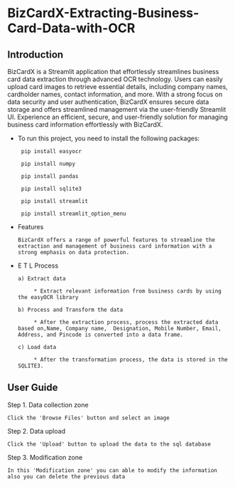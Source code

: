# BizCardX-Extracting-Business-Card-Data-with-OCR
## Introduction

BizCardX is a Streamlit application that effortlessly streamlines business card data extraction through advanced OCR technology. Users can easily upload card images to retrieve essential details, including company names, cardholder names, contact information, and more. With a strong focus on data security and user authentication, BizCardX ensures secure data storage and offers streamlined management via the user-friendly Streamlit UI. Experience an efficient, secure, and user-friendly solution for managing business card information effortlessly with BizCardX.

* To run this project, you need to install the following packages:
  
       pip install easyocr 
          
       pip install numpy
          
       pip install pandas
          
       pip install sqlite3
          
       pip install streamlit
    
       pip install streamlit_option_menu

* Features

      BizCardX offers a range of powerful features to streamline the extraction and management of business card information with a strong emphasis on data protection.

* E T L Process
  
      a) Extract data
        
           * Extract relevant information from business cards by using the easyOCR library
             
      b) Process and Transform the data
        
           * After the extraction process, process the extracted data based on,Name, Company name,  Designation, Mobile Number, Email, Address, and Pincode is converted into a data frame.
             
      c) Load data
        
           * After the transformation process, the data is stored in the SQLITE3.

## User Guide

Step 1. Data collection zone

    Click the 'Browse Files' button and select an image
  
Step 2. Data upload

    Click the 'Upload' button to upload the data to the sql database
   
Step 3. Modification zone

    In this 'Modification zone' you can able to modify the information also you can delete the previous data


  
